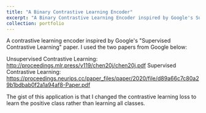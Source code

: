 ```yaml
---
title: "A Binary Contrastive Learning Encoder"
excerpt: "A Binary Contrastive Learning Encoder inspired by Google's Supervised Contrastive Learning model<br/><img src='/images/contrastive_loss_500px.png'>"
collection: portfolio
---
```


A contrastive learning encoder inspired by Google's "Supervised Contrastive Learning" paper. I used the two papers from Google below:

Unsupervised Contrastive Learning: http://proceedings.mlr.press/v119/chen20j/chen20j.pdf
Supervised Contrastive Learning: https://proceedings.neurips.cc/paper_files/paper/2020/file/d89a66c7c80a29b1bdbab0f2a1a94af8-Paper.pdf

The gist of this application is that I changed the contrastive learning loss to learn the positive class rather than learning all classes.